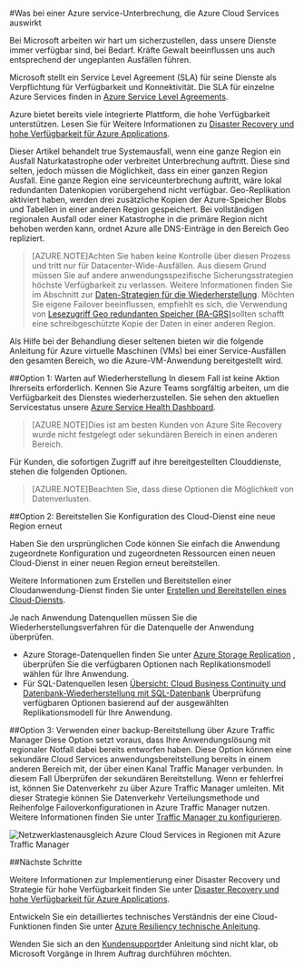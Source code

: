 <properties
    pageTitle="Vorgehensweise bei einer Azure service-Unterbrechung, der Azure Cloud Services betrifft | Microsoft Azure"
    description="Vorgehensweise, bei Azure Service-Ausfällen, die Azure Cloud Services auswirkt."
    services="cloud-services"
    documentationCenter=""
    authors="kmouss"
    manager="drewm"
    editor=""/>

<tags
    ms.service="cloud-services"
    ms.workload="cloud-services"
    ms.tgt_pltfrm="na"
    ms.devlang="na"
    ms.topic="article"
    ms.date="05/16/2016"
    ms.author="kmouss;aglick"/>

#<a name="what-to-do-in-the-event-of-an-azure-service-disruption-that-impacts-azure-cloud-services"></a>Was bei einer Azure service-Unterbrechung, die Azure Cloud Services auswirkt

Bei Microsoft arbeiten wir hart um sicherzustellen, dass unsere Dienste immer verfügbar sind, bei Bedarf. Kräfte Gewalt beeinflussen uns auch entsprechend der ungeplanten Ausfällen führen.

Microsoft stellt ein Service Level Agreement (SLA) für seine Dienste als Verpflichtung für Verfügbarkeit und Konnektivität. Die SLA für einzelne Azure Services finden in [Azure Service Level Agreements](https://azure.microsoft.com/support/legal/sla/).

Azure bietet bereits viele integrierte Plattform, die hohe Verfügbarkeit unterstützen. Lesen Sie für Weitere Informationen zu [Disaster Recovery und hohe Verfügbarkeit für Azure Applications](../resiliency/resiliency-disaster-recovery-high-availability-azure-applications.md).

Dieser Artikel behandelt true Systemausfall, wenn eine ganze Region ein Ausfall Naturkatastrophe oder verbreitet Unterbrechung auftritt. Diese sind selten, jedoch müssen die Möglichkeit, dass ein einer ganzen Region Ausfall. Eine ganze Region eine serviceunterbrechung auftritt, wäre lokal redundanten Datenkopien vorübergehend nicht verfügbar. Geo-Replikation aktiviert haben, werden drei zusätzliche Kopien der Azure-Speicher Blobs und Tabellen in einer anderen Region gespeichert. Bei vollständigen regionalen Ausfall oder einer Katastrophe in die primäre Region nicht behoben werden kann, ordnet Azure alle DNS-Einträge in den Bereich Geo repliziert.

>[AZURE.NOTE]Achten Sie haben keine Kontrolle über diesen Prozess und tritt nur für Datacenter-Wide-Ausfällen. Aus diesem Grund müssen Sie auf andere anwendungsspezifische Sicherungsstrategien höchste Verfügbarkeit zu verlassen. Weitere Informationen finden Sie im Abschnitt zur [Daten-Strategien für die Wiederherstellung](../resiliency/resiliency-disaster-recovery-high-availability-azure-applications.md#DSDR). Möchten Sie eigene Failover beeinflussen, empfiehlt es sich, die Verwendung von [Lesezugriff Geo redundanten Speicher (RA-GRS)](../storage/storage-redundancy.md#read-access-geo-redundant-storage)sollten schafft eine schreibgeschützte Kopie der Daten in einer anderen Region.

Als Hilfe bei der Behandlung dieser seltenen bieten wir die folgende Anleitung für Azure virtuelle Maschinen (VMs) bei einer Service-Ausfällen den gesamten Bereich, wo die Azure-VM-Anwendung bereitgestellt wird.

##<a name="option-1-wait-for-recovery"></a>Option 1: Warten auf Wiederherstellung
In diesem Fall ist keine Aktion Ihrerseits erforderlich. Kennen Sie Azure Teams sorgfältig arbeiten, um die Verfügbarkeit des Dienstes wiederherzustellen. Sie sehen den aktuellen Servicestatus unsere [Azure Service Health Dashboard](https://azure.microsoft.com/status/).

>[AZURE.NOTE]Dies ist am besten Kunden von Azure Site Recovery wurde nicht festgelegt oder sekundären Bereich in einen anderen Bereich.

Für Kunden, die sofortigen Zugriff auf ihre bereitgestellten Clouddienste, stehen die folgenden Optionen.

>[AZURE.NOTE]Beachten Sie, dass diese Optionen die Möglichkeit von Datenverlusten.     

##<a name="option-2-re-deploy-your-cloud-service-configuration-to-a-new-region"></a>Option 2: Bereitstellen Sie Konfiguration des Cloud-Dienst eine neue Region erneut

Haben Sie den ursprünglichen Code können Sie einfach die Anwendung zugeordnete Konfiguration und zugeordneten Ressourcen einen neuen Cloud-Dienst in einer neuen Region erneut bereitstellen.  

Weitere Informationen zum Erstellen und Bereitstellen einer Cloudanwendung-Dienst finden Sie unter [Erstellen und Bereitstellen eines Cloud-Diensts](./cloud-services-how-to-create-deploy-portal.md).

Je nach Anwendung Datenquellen müssen Sie die Wiederherstellungsverfahren für die Datenquelle der Anwendung überprüfen.
  * Azure Storage-Datenquellen finden Sie unter [Azure Storage Replication](../storage/storage-redundancy.md#read-access-geo-redundant-storage) , überprüfen Sie die verfügbaren Optionen nach Replikationsmodell wählen für Ihre Anwendung.
  * Für SQL-Datenquellen lesen [Übersicht: Cloud Business Continuity und Datenbank-Wiederherstellung mit SQL-Datenbank](../sql-database/sql-database-business-continuity.md) Überprüfung verfügbaren Optionen basierend auf der ausgewählten Replikationsmodell für Ihre Anwendung.

##<a name="option-3-use-a-backup-deployment-through-azure-traffic-manager"></a>Option 3: Verwenden einer backup-Bereitstellung über Azure Traffic Manager
Diese Option setzt voraus, dass Ihre Anwendungslösung mit regionaler Notfall dabei bereits entworfen haben. Diese Option können eine sekundäre Cloud Services anwendungsbereitstellung bereits in einem anderen Bereich mit, der über einen Kanal Traffic Manager verbunden. In diesem Fall Überprüfen der sekundären Bereitstellung. Wenn er fehlerfrei ist, können Sie Datenverkehr zu über Azure Traffic Manager umleiten. Mit dieser Strategie können Sie Datenverkehr Verteilungsmethode und Reihenfolge Failoverkonfigurationen in Azure Traffic Manager nutzen. Weitere Informationen finden Sie unter [Traffic Manager zu konfigurieren](../traffic-manager/traffic-manager-overview.md#how-to-configure-traffic-manager-settings).

![Netzwerklastenausgleich Azure Cloud Services in Regionen mit Azure Traffic Manager](./media/cloud-services-disaster-recovery-guidance/using-azure-traffic-manager.png)

##<a name="next-steps"></a>Nächste Schritte

Weitere Informationen zur Implementierung einer Disaster Recovery und Strategie für hohe Verfügbarkeit finden Sie unter [Disaster Recovery und hohe Verfügbarkeit für Azure Applications](../resiliency/resiliency-disaster-recovery-high-availability-azure-applications.md).

Entwickeln Sie ein detailliertes technisches Verständnis der eine Cloud-Funktionen finden Sie unter [Azure Resiliency technische Anleitung](../resiliency/resiliency-technical-guidance.md).

Wenden Sie sich an den [Kundensupport](https://portal.azure.com/#blade/Microsoft_Azure_Support/HelpAndSupportBlade)der Anleitung sind nicht klar, ob Microsoft Vorgänge in Ihrem Auftrag durchführen möchten.

